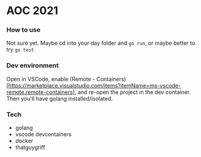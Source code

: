 # AOC 2021

### How to use

Not sure yet.  Maybe cd into your day folder and `go run`, or maybe better to try `go test`

### Dev environment

Open in VSCode, enable (Remote - Containers)[https://marketplace.visualstudio.com/items?itemName=ms-vscode-remote.remote-containers], and re-open the project in the dev container.  Then you'll have golang installed/isolated.

### Tech

- golang
- vscode devcontainers
- docker
- thatguygriff
